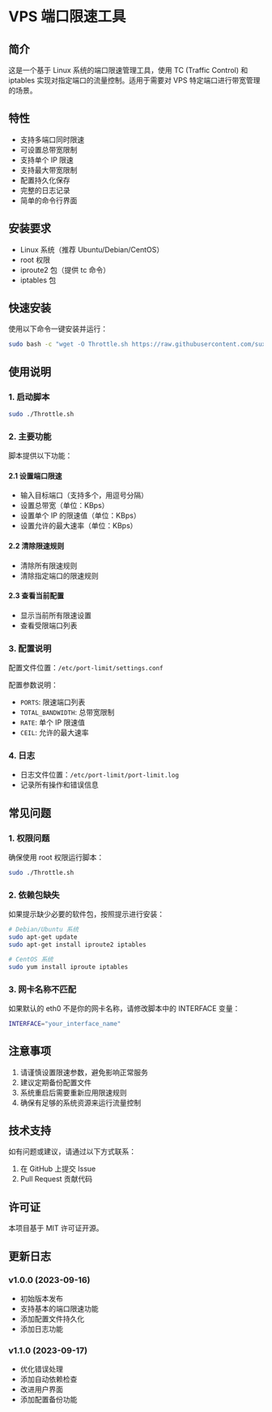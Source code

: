 # VPS 端口限速工具

## 简介
这是一个基于 Linux 系统的端口限速管理工具，使用 TC (Traffic Control) 和 iptables 实现对指定端口的流量控制。适用于需要对 VPS 特定端口进行带宽管理的场景。

## 特性
- 支持多端口同时限速
- 可设置总带宽限制
- 支持单个 IP 限速
- 支持最大带宽限制
- 配置持久化保存
- 完整的日志记录
- 简单的命令行界面

## 安装要求
- Linux 系统（推荐 Ubuntu/Debian/CentOS）
- root 权限
- iproute2 包（提供 tc 命令）
- iptables 包

## 快速安装
使用以下命令一键安装并运行：
```bash
sudo bash -c "wget -O Throttle.sh https://raw.githubusercontent.com/suxayii/vps-port-speed-limit/main/Throttle.sh && chmod +x Throttle.sh && bash Throttle.sh"
```

## 使用说明

### 1. 启动脚本
```bash
sudo ./Throttle.sh
```

### 2. 主要功能
脚本提供以下功能：

#### 2.1 设置端口限速
- 输入目标端口（支持多个，用逗号分隔）
- 设置总带宽（单位：KBps）
- 设置单个 IP 的限速值（单位：KBps）
- 设置允许的最大速率（单位：KBps）

#### 2.2 清除限速规则
- 清除所有限速规则
- 清除指定端口的限速规则

#### 2.3 查看当前配置
- 显示当前所有限速设置
- 查看受限端口列表

### 3. 配置说明

配置文件位置：`/etc/port-limit/settings.conf`

配置参数说明：
- `PORTS`: 限速端口列表
- `TOTAL_BANDWIDTH`: 总带宽限制
- `RATE`: 单个 IP 限速值
- `CEIL`: 允许的最大速率

### 4. 日志
- 日志文件位置：`/etc/port-limit/port-limit.log`
- 记录所有操作和错误信息

## 常见问题

### 1. 权限问题
确保使用 root 权限运行脚本：
```bash
sudo ./Throttle.sh
```

### 2. 依赖包缺失
如果提示缺少必要的软件包，按照提示进行安装：
```bash
# Debian/Ubuntu 系统
sudo apt-get update
sudo apt-get install iproute2 iptables

# CentOS 系统
sudo yum install iproute iptables
```

### 3. 网卡名称不匹配
如果默认的 eth0 不是你的网卡名称，请修改脚本中的 INTERFACE 变量：
```bash
INTERFACE="your_interface_name"
```

## 注意事项
1. 请谨慎设置限速参数，避免影响正常服务
2. 建议定期备份配置文件
3. 系统重启后需要重新应用限速规则
4. 确保有足够的系统资源来运行流量控制

## 技术支持
如有问题或建议，请通过以下方式联系：
1. 在 GitHub 上提交 Issue
2. Pull Request 贡献代码

## 许可证
本项目基于 MIT 许可证开源。

## 更新日志

### v1.0.0 (2023-09-16)
- 初始版本发布
- 支持基本的端口限速功能
- 添加配置文件持久化
- 添加日志功能

### v1.1.0 (2023-09-17)
- 优化错误处理
- 添加自动依赖检查
- 改进用户界面
- 添加配置备份功能
